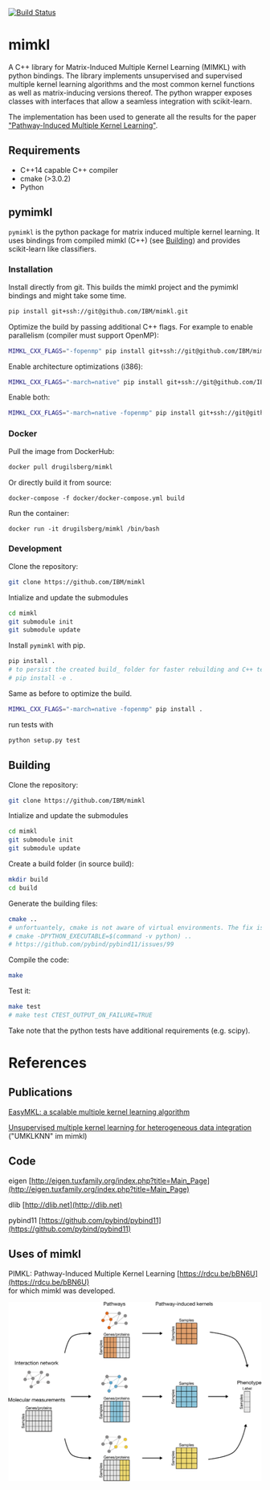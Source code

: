 [![Build Status](https://travis-ci.org/IBM/mimkl.svg?branch=master)](https://travis-ci.org/IBM/mimkl)

# mimkl

A C++ library for Matrix-Induced Multiple Kernel Learning (MIMKL) with python bindings. The library implements unsupervised and supervised multiple kernel learning algorithms and the most common kernel functions as well as matrix-inducing versions thereof. The python wrapper exposes classes with interfaces that allow a seamless integration with scikit-learn.

The implementation has been used to generate all the results for the paper ["Pathway-Induced Multiple Kernel Learning"](https://www.nature.com/articles/s41540-019-0086-3).

## Requirements

- C++14 capable C++ compiler
- cmake (>3.0.2)
- Python

## pymimkl

`pymimkl` is the python package for matrix induced multiple kernel learning. It uses bindings from compiled mimkl (C++) (see [Building](##Building)) and provides scikit-learn like classifiers.

### Installation

Install directly from git.
This builds the mimkl project and the pymimkl bindings and might take some time.

```sh
pip install git+ssh://git@github.com/IBM/mimkl.git
```

Optimize the build by passing additional C++ flags.
For example to enable parallelism (compiler must support OpenMP):

```sh
MIMKL_CXX_FLAGS="-fopenmp" pip install git+ssh://git@github.com/IBM/mimkl.git
```

Enable architecture optimizations (i386):

```sh
MIMKL_CXX_FLAGS="-march=native" pip install git+ssh://git@github.com/IBM/mimkl.git
```

Enable both:

```sh
MIMKL_CXX_FLAGS="-march=native -fopenmp" pip install git+ssh://git@github.com/IBM/mimkl.git
```

### Docker

Pull the image from DockerHub:

```sh
docker pull drugilsberg/mimkl
```

Or directly build it from source:

```
docker-compose -f docker/docker-compose.yml build
```

Run the container: 

```
docker run -it drugilsberg/mimkl /bin/bash
```

### Development

Clone the repository:

```sh
git clone https://github.com/IBM/mimkl
```

Intialize and update the submodules

```sh
cd mimkl
git submodule init
git submodule update
```

Install `pymimkl` with pip.

```sh
pip install .
# to persist the created build_ folder for faster rebuilding and C++ testing:
# pip install -e .
```

Same as before to optimize the build.

```sh
MIMKL_CXX_FLAGS="-march=native -fopenmp" pip install .
```

run tests with

```sh
python setup.py test
```

## Building

Clone the repository:

```sh
git clone https://github.com/IBM/mimkl
```

Intialize and update the submodules

```sh
cd mimkl
git submodule init
git submodule update
```

Create a build folder (in source build):

```sh
mkdir build
cd build
```

Generate the building files:

```sh
cmake ..
# unfortuantely, cmake is not aware of virtual environments. The fix is
# cmake -DPYTHON_EXECUTABLE=$(command -v python) ..
# https://github.com/pybind/pybind11/issues/99
```

Compile the code:

```sh
make
```

Test it:

```sh
make test
# make test CTEST_OUTPUT_ON_FAILURE=TRUE
```

Take note that the python tests have additional requirements (e.g. scipy).

# References

## Publications

[EasyMKL: a scalable multiple kernel learning algorithm](https://doi.org/10.1016/j.neucom.2014.11.078)

[Unsupervised multiple kernel learning for heterogeneous data integration](https://doi.org/10.1093/bioinformatics/btx682)  ("UMKLKNN" im mimkl)

## Code

eigen [http://eigen.tuxfamily.org/index.php?title=Main_Page](http://eigen.tuxfamily.org/index.php?title=Main_Page)

dlib [http://dlib.net](http://dlib.net)

pybind11 [https://github.com/pybind/pybind11](https://github.com/pybind/pybind11)

## Uses of mimkl

PIMKL: Pathway-Induced Multiple Kernel Learning [https://rdcu.be/bBN6U](https://rdcu.be/bBN6U)  
for which mimkl was developed.

<p align="center">
  <img src="doc/figures/pimkl.png" alt="PIMKL algorithm" width=700>
</p>
